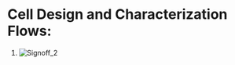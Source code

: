 # Cell Design and Characterization Flows:
   
1. 
    ![Signoff_2](/week_6/day_2/Cell_Design_and_Characterization_Flows/img/Signoff_2.png)


